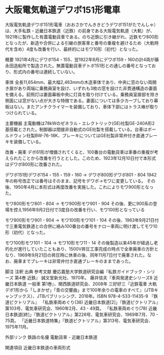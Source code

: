 # 大阪電気軌道デワボ151形電車

大阪電気軌道デワボ151形電車（おおさかでんききどうデワボ151がたでんしゃ）は、大手私鉄・近畿日本鉄道（近鉄）の前身である大阪電気軌道（大軌）が、1921年に製作した有蓋電動貨車である。のち近鉄に引き継がれ、近鉄モワ800形となったが、新造や合併による引継の旅客車と番号の重複を避けるため（大軌時代を含め）4度も改番を行い、最終的にはモワ10形（初代）となった。

概要
1921年4月にデワボ154・155、翌1922年8月にデワボ159・160の計4両が藤永田造船所で製造された。無蓋電動貨車デトボ151形との通しの番号となっており、形式内の番号は連続していない。

車体
全長11,654mm、最大幅2,463mmの木造車体であり、中央に窓のない両開き扉があり両端に乗務員室を設け、いずれも3枚の窓を設けた非貫通構造の妻面を備える。前照灯は妻面幕板中央に灯具を取り付けている。乗務員室扉部を除き側面には窓がない点が大きな特徴である。妻面については多少カーブしており幕板はない。またアンチクライマーを装備しており、車体下部にはトラス棒が取りつけられている。

主要機器
主電動機は78kWのゼネラル・エレクトリック(GE)社製GE-240A形2基搭載とされた。制御器は間接非自動式のGE社製を搭載している。台車はボールドウィン社製BW-76-18K、ブレーキについてはGE社製非常弁付き直通ブレーキを装備している。

改番・廃車
デボ61形が増備されてくると、100番台の電動貨車は車番の重複が考えられたことから改番を行うととした。このため、1923年12月10日付で本形式はデワボ800形に改番された。

デワボ151形デワボ154・155・159・160 → デワボ800形デワボ801 - 804
1942年の称号改正では番号はそのまま、記号をデワボ→モワに変更している。
その後、1950年4月に本形式は再度改番を実施した。これによりモワ900形となった。

モワ800形モワ801 - 804 → モワ900形モワ901 - 904
その後、更に900系の登場を控え1956年9月2日付で3度目の改番を行い、モワ100形となっている

モワ900形モワ901 - 904 → モワ100形モワ101 - 104
その後、1963年9月21日付で三重電気鉄道との合併に絡み100番台の番号をナロー車両に明け渡してモワ10形（初代）となった。

モワ100形モワ101 - 104 → モワ10形モワ11 - 14
その後製造以来45年が経過し老朽化が進行していたこともあり、1500V昇圧工事完成の時点で全車廃車の方針となり、1969年9月21日の昇圧時に休車の後、同年11月7日付で廃車された。なお、廃車までブレーキは非常弁付き直通ブレーキのままであった。

脚注
注釈
出典
参考文献
慶応義塾大学鉄道研究会編『私鉄ガイドブック・シリーズ 第4巻 近鉄』 誠文堂新光社、1970年。
藤井信夫『車両発達史シリーズ8 近畿日本鉄道 一般車 第1巻』、関西鉄道研究会、2008年
三好好三『近鉄電車 大軌デボ1形から「しまかぜ」「青の交響曲」まで100年余りの電車のすべて』（JTBキャンブックス）、JTBパブリッシング、2016年。ISBN 978-4-533-11435-9
『鉄道ピクトリアル』
「私鉄車両めぐり(38) 近畿日本鉄道[2]」『鉄道ピクトリアル』第103号、電気車研究会、1960年2月、43 - 49頁。 
「私鉄車両めぐり(78) 近畿日本鉄道[終]」『鉄道ピクトリアル』第226号、電気車研究会、1969年7月、70 - 75頁。 
「近畿日本鉄道特集」『鉄道ピクトリアル』第313号、電気車研究会、1975年11月。

外部リンク
鉄路の名優 電動貨車 - 近畿日本鉄道

関連項目
近畿日本鉄道の車両形式